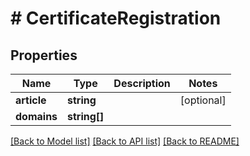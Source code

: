 # # CertificateRegistration

## Properties

Name | Type | Description | Notes
------------ | ------------- | ------------- | -------------
**article** | **string** |  | [optional]
**domains** | **string[]** |  |

[[Back to Model list]](../../README.md#models) [[Back to API list]](../../README.md#endpoints) [[Back to README]](../../README.md)
